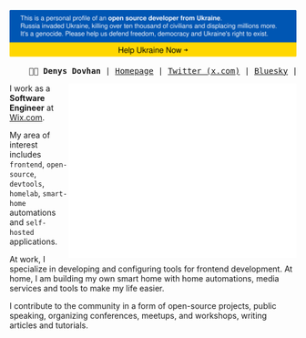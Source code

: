 [![SWUbanner](https://raw.githubusercontent.com/vshymanskyy/StandWithUkraine/main/banner-personal-page.svg)](https://vshymanskyy.github.io/StandWithUkraine)

<pre align="center">
    <strong>👨‍💻 Denys Dovhan</strong> | <a href="https://denysdovhan.com">Homepage</a> | <a href="https://x.com/denysdovhan">Twitter (x.com)</a> | <a href="https://bsky.app/profile/denysdovhan.com">Bluesky</a> | <a href="https://www.linkedin.com/in/denysdovhan">LinkedIn</a>
</pre>

<img src="https://raw.githubusercontent.com/denysdovhan/denysdovhan/main/github-metrics.svg" alt="GitHub Metrics" align="right" width="400px" />

I work as a **Software Engineer** at [Wix.com](https://wix.com).

My area of interest includes `frontend`, `open-source`, `devtools`, `homelab`, `smart-home` automations and `self-hosted` applications.

At work, I specialize in developing and configuring tools for frontend development. At home, I am building my own smart home with home automations, media services and tools to make my life easier.

I contribute to the community in a form of open-source projects, public speaking, organizing conferences, meetups, and workshops, writing articles and tutorials.

<!--
**denysdovhan/denysdovhan** is a ✨ _special_ ✨ repository because its `README.md` (this file) appears on your GitHub profile.

Here are some ideas to get you started:

- 🔭 I’m currently working on ...
- 🌱 I’m currently learning ...
- 👯 I’m looking to collaborate on ...
- 🤔 I’m looking for help with ...
- 💬 Ask me about ...
- 📫 How to reach me: ...
- 😄 Pronouns: ...
- ⚡ Fun fact: ...
-->
